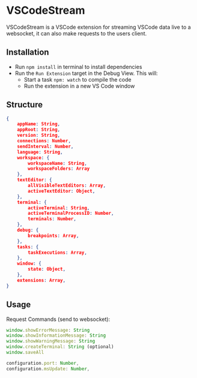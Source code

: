 # VSCodeStream

VSCodeStream is a VSCode extension for streaming VSCode data live to a websocket, it can also make requests to the users client.

## Installation

- Run `npm install` in terminal to install dependencies
- Run the `Run Extension` target in the Debug View. This will:
	- Start a task `npm: watch` to compile the code
	- Run the extension in a new VS Code window

## Structure

```json
{
	appName: String,
	appRoot: String,
	version: String,
	connections: Number,
	sendInterval: Number,
	language: String,
	workspace: {
		workspaceName: String,
		workspaceFolders: Array
	},
	textEditor: {
		allVisibleTextEditors: Array,
		activeTextEditor: Object,
	},
	terminal: {
		activeTerminal: String,
		activeTerminalProcessID: Number,
		terminals: Number,
	},
	debug: {
		breakpoints: Array,
	},
	tasks: {
		taskExecutions: Array,
	},
	window: {
		state: Object,
	},
	extensions: Array,
}
```

## Usage

Request Commands (send to websocket):
```js
window.showErrorMessage: String
window.showInformationMessage: String
window.showWarningMessage: String
window.createTerminal: String (optional)
window.saveAll

configuration.port: Number,
configuration.msUpdate: Number,
```